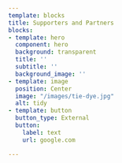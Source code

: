 ```yaml
---
template: blocks
title: Supporters and Partners
blocks:
- template: hero
  component: hero
  background: transparent
  title: ''
  subtitle: ''
  background_image: ''
- template: image
  position: Center
  image: "/images/tie-dye.jpg"
  alt: tidy
- template: button
  button_type: External
  button:
    label: text
    url: google.com

---
```

